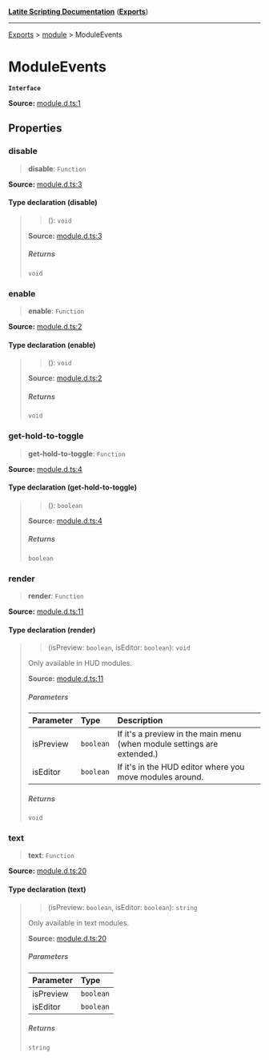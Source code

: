 [**Latite Scripting Documentation**](../../README.md) ([**Exports**](../../exports.md))

---

[Exports](../../exports.md) > [module](../index.md) > ModuleEvents

# ModuleEvents

**`Interface`**

**Source:** [module.d.ts:1](https://github.com/LatiteScripting/latitescripting.github.io/blob/b8f7d69/definitions/module.d.ts#L1)

## Properties

### disable

> **disable**: `Function`

**Source:** [module.d.ts:3](https://github.com/LatiteScripting/latitescripting.github.io/blob/b8f7d69/definitions/module.d.ts#L3)

#### Type declaration (disable)

> > (): `void`
>
> **Source:** [module.d.ts:3](https://github.com/LatiteScripting/latitescripting.github.io/blob/b8f7d69/definitions/module.d.ts#L3)
>
> ##### Returns
>
> `void`

### enable

> **enable**: `Function`

**Source:** [module.d.ts:2](https://github.com/LatiteScripting/latitescripting.github.io/blob/b8f7d69/definitions/module.d.ts#L2)

#### Type declaration (enable)

> > (): `void`
>
> **Source:** [module.d.ts:2](https://github.com/LatiteScripting/latitescripting.github.io/blob/b8f7d69/definitions/module.d.ts#L2)
>
> ##### Returns
>
> `void`

### get-hold-to-toggle

> **get-hold-to-toggle**: `Function`

**Source:** [module.d.ts:4](https://github.com/LatiteScripting/latitescripting.github.io/blob/b8f7d69/definitions/module.d.ts#L4)

#### Type declaration (get-hold-to-toggle)

> > (): `boolean`
>
> **Source:** [module.d.ts:4](https://github.com/LatiteScripting/latitescripting.github.io/blob/b8f7d69/definitions/module.d.ts#L4)
>
> ##### Returns
>
> `boolean`

### render

> **render**: `Function`

**Source:** [module.d.ts:11](https://github.com/LatiteScripting/latitescripting.github.io/blob/b8f7d69/definitions/module.d.ts#L11)

#### Type declaration (render)

> > (isPreview: `boolean`, isEditor: `boolean`): `void`
>
> Only available in HUD modules.
>
> **Source:** [module.d.ts:11](https://github.com/LatiteScripting/latitescripting.github.io/blob/b8f7d69/definitions/module.d.ts#L11)
>
> ##### Parameters
>
> | Parameter | Type      | Description                                                             |
> | :-------- | :-------- | :---------------------------------------------------------------------- |
> | isPreview | `boolean` | If it's a preview in the main menu (when module settings are extended.) |
> | isEditor  | `boolean` | If it's in the HUD editor where you move modules around.                |
>
> ##### Returns
>
> `void`

### text

> **text**: `Function`

**Source:** [module.d.ts:20](https://github.com/LatiteScripting/latitescripting.github.io/blob/b8f7d69/definitions/module.d.ts#L20)

#### Type declaration (text)

> > (isPreview: `boolean`, isEditor: `boolean`): `string`
>
> Only available in text modules.
>
> **Source:** [module.d.ts:20](https://github.com/LatiteScripting/latitescripting.github.io/blob/b8f7d69/definitions/module.d.ts#L20)
>
> ##### Parameters
>
> | Parameter | Type      |
> | :-------- | :-------- |
> | isPreview | `boolean` |
> | isEditor  | `boolean` |
>
> ##### Returns
>
> `string`
